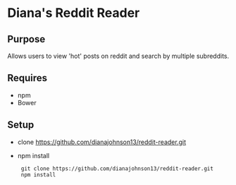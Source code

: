 # Diana's Reddit Reader

## Purpose
Allows users to view 'hot' posts on reddit and search by multiple subreddits.

## Requires
 - npm
 - Bower

## Setup
 - clone https://github.com/dianajohnson13/reddit-reader.git
 - npm install

 
		git clone https://github.com/dianajohnson13/reddit-reader.git
    	npm install